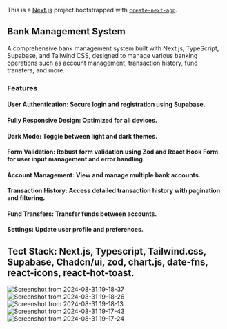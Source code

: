 This is a [Next.js](https://nextjs.org/) project bootstrapped with [`create-next-app`](https://github.com/vercel/next.js/tree/canary/packages/create-next-app).

## Bank Management System
A comprehensive bank management system built with Next.js, TypeScript, Supabase, and Tailwind CSS, designed to manage various banking operations such as account management, transaction history, fund transfers, and more.

### Features
#### User Authentication: Secure login and registration using Supabase.
#### Fully Responsive Design: Optimized for all devices.
#### Dark Mode: Toggle between light and dark themes.
#### Form Validation: Robust form validation using Zod and React Hook Form for user input management and error handling.
#### Account Management: View and manage multiple bank accounts.
#### Transaction History: Access detailed transaction history with pagination and filtering.
#### Fund Transfers: Transfer funds between accounts.
#### Settings: Update user profile and preferences.


## Tect Stack: Next.js, Typescript, Tailwind.css, Supabase, Chadcn/ui, zod, chart.js, date-fns, react-icons, react-hot-toast.
![Screenshot from 2024-08-31 19-18-37](https://github.com/user-attachments/assets/1ed4c4ae-f244-47ef-80f9-5a57ae53bfe3)
![Screenshot from 2024-08-31 19-18-26](https://github.com/user-attachments/assets/25449bf3-cdbf-4423-ba7a-0550a0aaabb6)
![Screenshot from 2024-08-31 19-18-13](https://github.com/user-attachments/assets/5adc9893-fee6-4303-a2cb-a0615403bf15)
![Screenshot from 2024-08-31 19-17-43](https://github.com/user-attachments/assets/7d914c78-72db-49f5-bd9a-8231180dad8c)
![Screenshot from 2024-08-31 19-17-24](https://github.com/user-attachments/assets/da9d6671-f125-46f2-99fc-75e7196f873d)
